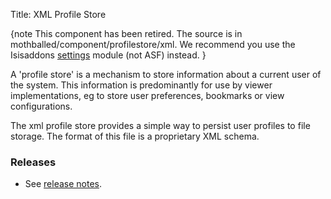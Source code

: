 Title: XML Profile Store

{note
This component has been retired.  The source is in mothballed/component/profilestore/xml.  We recommend you use the Isisaddons [settings](http://isisaddons.org/isis-module-settings) module (not ASF) instead.
}

A 'profile store' is a mechanism to store information about a current user of the system. This information is predominantly for use by viewer implementations, eg to store user preferences, bookmarks or view configurations.

The xml profile store provides a simple way to persist user profiles to file storage. The format of this file is a proprietary XML schema.

### Releases

- See [release notes](release-notes/about.html).

